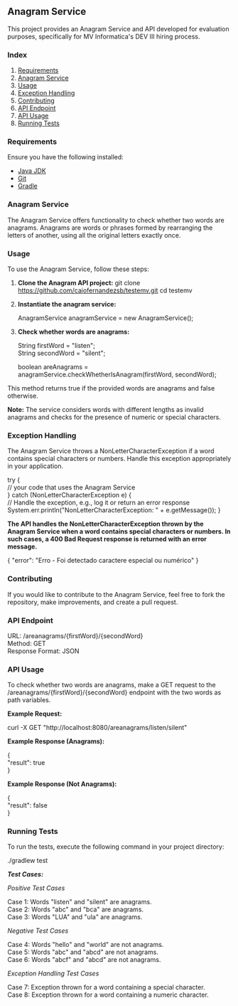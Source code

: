 ## Anagram Service

This project provides an Anagram Service and API developed for evaluation purposes, specifically for MV Informatica's DEV III hiring process.

### Index

1. [Requirements](#requirements)
2. [Anagram Service](#anagram-service)
3. [Usage](#usage)
4. [Exception Handling](#exception-handling)
5. [Contributing](#contributing)
6. [API Endpoint](#api-endpoint)
7. [API Usage](#api-usage)
8. [Running Tests](#running-tests)

### Requirements

Ensure you have the following installed:

- [Java JDK](https://www.oracle.com/java/technologies/javase-downloads.html)
- [Git](https://git-scm.com/)
- [Gradle](https://gradle.org/install/)

### Anagram Service

The Anagram Service offers functionality to check whether two words are anagrams. Anagrams are words or phrases formed by rearranging the letters of another, using all the original letters exactly once.

### Usage

To use the Anagram Service, follow these steps:

1. **Clone the Anagram API project:**
   git clone https://github.com/caiofernandezsb/testemv.git
   cd testemv

2. **Instantiate the anagram service:**
   
   AnagramService anagramService = new AnagramService();

3. **Check whether words are anagrams:**
   
   String firstWord = "listen";<br>
   String secondWord = "silent";<br>
   
   boolean areAnagrams = anagramService.checkWhetherIsAnagram(firstWord, secondWord);

This method returns true if the provided words are anagrams and false otherwise.

**Note:** The service considers words with different lengths as invalid anagrams and checks for the presence of numeric or special characters.

### Exception Handling

The Anagram Service throws a NonLetterCharacterException if a word contains special characters or numbers. Handle this exception appropriately in your application.

   try {<br>
   		// your code that uses the Anagram Service<br>
   	} catch (NonLetterCharacterException e) {<br>
	    // Handle the exception, e.g., log it or return an error response<br>
	    System.err.println("NonLetterCharacterException: " + e.getMessage());
	}


**The API handles the NonLetterCharacterException thrown by the Anagram Service when a word contains special characters or numbers. In such cases, a 400 Bad Request response is returned with an error message.**

{
  "error": "Erro - Foi detectado caractere especial ou numérico"
}

### Contributing

If you would like to contribute to the Anagram Service, feel free to fork the repository, make improvements, and create a pull request.

### API Endpoint	

URL: /areanagrams/{firstWord}/{secondWord}<br>
Method: GET<br>
Response Format: JSON

### API Usage

To check whether two words are anagrams, make a GET request to the /areanagrams/{firstWord}/{secondWord} endpoint with the two words as path variables.

**Example Request:**

curl -X GET "http://localhost:8080/areanagrams/listen/silent"

**Example Response (Anagrams):**

{<br>
  "result": true<br>
}

**Example Response (Not Anagrams):**

{<br>
  "result": false<br>
}

### Running Tests

To run the tests, execute the following command in your project directory:

./gradlew test

***Test Cases:***

*Positive Test Cases*

Case 1: Words "listen" and "silent" are anagrams.<br>
Case 2: Words "abc" and "bca" are anagrams.<br>
Case 3: Words "LUA" and "ula" are anagrams.

*Negative Test Cases*

Case 4: Words "hello" and "world" are not anagrams.<br>
Case 5: Words "abc" and "abcd" are not anagrams.<br>
Case 6: Words "abcf" and "abcd" are not anagrams.

*Exception Handling Test Cases*

Case 7: Exception thrown for a word containing a special character.<br>
Case 8: Exception thrown for a word containing a numeric character.
